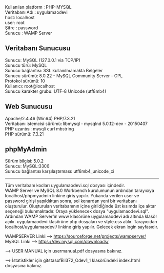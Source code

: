 Kullanılan platform : PHP-MYSQL <br />
Veritabanı Adı : uygulamaodevi <br />
host: localhost <br />
user: root <br />
Şifre : password <br />
Sunucu : WAMP Server <br />


Veritabanı Sunucusu
-------------------------
Sunucu: MySQL (127.0.0.1 via TCP/IP) <br />
Sunucu türü: MySQL <br />
Sunucu bağlantısı: SSL kullanılmamakta Belgeler <br />
Sunucu sürümü: 8.0.22 - MySQL Community Server - GPL <br />
Protokol sürümü: 10 <br />
Kullanıcı: root@localhost <br />
Sunucu karakter grubu: UTF-8 Unicode (utf8mb4) <br />

Web Sunucusu
-------------------------
Apache/2.4.46 (Win64) PHP/7.3.21 <br />
Veritabanı istemcisi sürümü: libmysql - mysqlnd 5.0.12-dev - 20150407 <br />
PHP uzantısı: mysqli curl mbstring <br />
PHP sürümü: 7.3.21 <br />

phpMyAdmin
-----------------
Sürüm bilgisi: 5.0.2 <br />
Sunucu: MySQL:3306 <br />
Sunucu bağlantısı karşılaştırması: utf8mb4_unicode_ci <br />

--------------------------------------------------------

Tüm veritabanı kodları uygulamaodevi.sql dosyası içindedir. <br />
WAMP Server ve MySQL 8.0 Workbench kurulumunun ardından tarayıcıya localhost/phpmyadmin linkine giriş yapılır. Yukarıda verilen user ve password girişi yapıldıktan sonra, sol kenardan yeni bir veritabanı oluşturulur. Oluşturulan veritabanının içine girildiğinde üst kısımda içe aktar seçeneği bulunmaktadır. Oraya yüklenecek dosya "uygulamaodevi.sql". Ardından WAMP Server'ın www klasörüne uygulamaodevi adı altında klasör açılır. uygulamaodevi klasörüne php dosyaları ve style.css atılır. Tarayıcıdan localhost/uygulamaodevi/ linkine giriş yapılır. Gelecek ekran login sayfasıdır. <br />

WAMPSERVER Linki --> https://sourceforge.net/projects/wampserver/ <br />
MySQL Linki --> https://dev.mysql.com/downloads/ <br />

--> USER MANUAL için usermanual.pdf dosyasına bakınız.

--> İstatistikler için gitstasofBil372_Odev1_1 klasöründeki index.html dosyasına bakınız.

